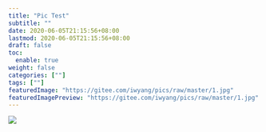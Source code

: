```yaml
---
title: "Pic Test"
subtitle: ""
date: 2020-06-05T21:15:56+08:00
lastmod: 2020-06-05T21:15:56+08:00
draft: false
toc:
  enable: true
weight: false
categories: [""]
tags: [""]
featuredImage: "https://gitee.com/iwyang/pics/raw/master/1.jpg"
featuredImagePreview: "https://gitee.com/iwyang/pics/raw/master/1.jpg"
---
```


  

![](https://gitee.com/iwyang/pics/raw/master/1.jpg)